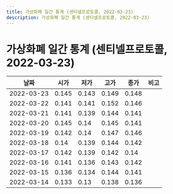 ```yaml
---
title: 가상화폐 일간 통계 (센티넬프로토콜, 2022-03-23)
description: 가상화폐 일간 통계 (센티넬프로토콜, 2022-03-23)
---
```



가상화폐 일간 통계 (센티넬프로토콜, 2022-03-23)
===

|날짜|시가|저가|고가|종가|비고|
|--|--|--|--|--|--|
|2022-03-23|0.145|0.143|0.149|0.148|    |
|2022-03-22|0.141|0.141|0.152|0.146|    |
|2022-03-21|0.141|0.139|0.144|0.141|    |
|2022-03-20|0.145|0.14|0.145|0.141|    |
|2022-03-19|0.142|0.14|0.147|0.146|    |
|2022-03-18|0.14|0.139|0.144|0.142|    |
|2022-03-17|0.142|0.139|0.142|0.14|    |
|2022-03-16|0.141|0.136|0.143|0.142|    |
|2022-03-15|0.136|0.134|0.144|0.141|    |
|2022-03-14|0.133|0.13|0.138|0.136|    |
